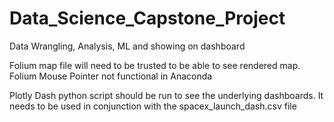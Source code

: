 # Data_Science_Capstone_Project
Data Wrangling, Analysis, ML and showing on dashboard

Folium map file will need to be trusted to be able to see rendered map.
Folium Mouse Pointer not functional in Anaconda

Plotly Dash python script should be run to see the underlying dashboards. It needs to be used in conjunction with the spacex_launch_dash.csv file
